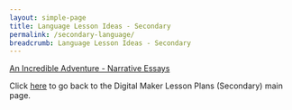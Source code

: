 ```yaml
---
layout: simple-page
title: Language Lesson Ideas - Secondary
permalink: /secondary-language/
breadcrumb: Language Lesson Ideas - Secondary
---
```


[An Incredible Adventure - Narrative Essays](/juying-secondary-an-incredible-adventure-narrative-essays/)

Click [here](/in-schools/digital-maker/lesson-ideas-secondary/) to go back to the Digital Maker Lesson Plans (Secondary) main page.
